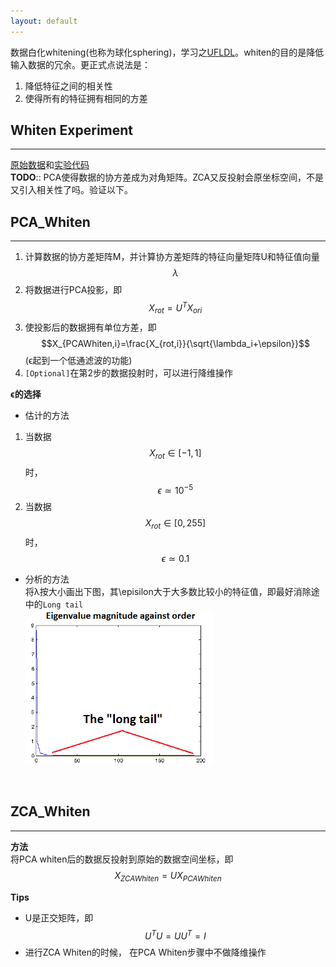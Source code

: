 ```yaml
---
layout: default
---
```


数据白化whitening(也称为球化sphering)，学习之[UFLDL](http://deeplearning.stanford.edu/wiki/index.php/Whitening)。whiten的目的是降低输入数据的冗余。更正式点说法是：    
     
1.  降低特征之间的相关性    
2.  使得所有的特征拥有相同的方差     
     
__Whiten Experiment__
------------    
---      
[原始数据](./img/whiten.data)和[实验代码](./img/pca_2d.m)    
__TODO__:: PCA使得数据的协方差成为对角矩阵。ZCA又反投射会原坐标空间，不是又引入相关性了吗。验证以下。

__PCA_Whiten__
------------    
---         
1.  计算数据的协方差矩阵M，并计算协方差矩阵的特征向量矩阵U和特征值向量$$\lambda$$   
2.  将数据进行PCA投影，即$$X_{rot}=U^TX_{ori}$$    
3.  使投影后的数据拥有单位方差，即$$X_{PCAWhiten,i}=\frac{X_{rot,i}}{\sqrt{\lambda_i+\epsilon}}$$ (ϵ起到一个低通滤波的功能)    
4.  `[Optional]`在第2步的数据投射时，可以进行降维操作      
         
__ϵ的选择__    

*   估计的方法        
1.  当数据$$X_{rot} \in [−1,1]$$时， $$\epsilon \simeq 10^{-5}$$    
2.  当数据$$X_{rot} \in [0,255]$$时， $$\epsilon \simeq 0.1$$    
*   分析的方法    
将λ按大小画出下图，其\episilon大于大多数比较小的特征值，即最好消除途中的`Long tail`    
![eigenvalues](./img/whiten_1.png)    
<br />

__ZCA_Whiten__
------------    
---    
__方法__    
将PCA whiten后的数据反投射到原始的数据空间坐标，即$$X_{ZCAWhiten}=UX_{PCAWhiten}$$      
  
__Tips__   

*   U是正交矩阵，即$$U^TU=UU^T=I$$    
*   进行ZCA Whiten的时候， 在PCA Whiten步骤中不做降维操作
